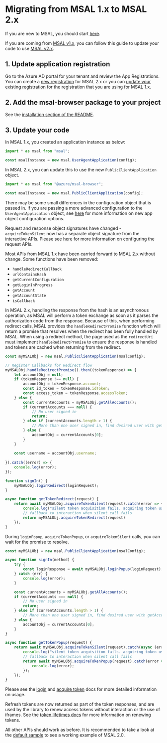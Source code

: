 # Migrating from MSAL 1.x to MSAL 2.x

If you are new to MSAL, you should start [here](./initialization.md).

If you are coming from [MSAL v1.x](../../msal-common/), you can follow this guide to update your code to use [MSAL v2.x](../../msal-browser/).

## 1. Update application registration

Go to the Azure AD portal for your tenant and review the App Registrations. You can create a [new registration]() for MSAL 2.x or you can [update your existing registration]() for the registration that you are using for MSAL 1.x.

## 2. Add the msal-browser package to your project

See the [installation section of the README](../README.md#installation).

## 3. Update your code

In MSAL 1.x, you created an application instance as below:

```javascript
import * as msal from "msal";

const msalInstance = new msal.UserAgentApplication(config);
```

In MSAL 2.x, you can update this to use the new `PublicClientApplication` object.

```javascript
import * as msal from "@azure/msal-browser";

const msalInstance = new msal.PublicClientApplication(config);
```

There may be some small differences in the configuration object that is passed in. If you are passing a more advanced configuration to the `UserAgentApplication` object, see [here](./configuration.md) for more information on new app object configuration options.

Request and response object signatures have changed - `acquireTokenSilent` now has a separate object signature from the interactive APIs. Please see [here](./request-response-object.md) for more information on configuring the request APIs. 

Most APIs from MSAL 1.x have been carried forward to MSAL 2.x without change. Some functions have been removed:
- `handleRedirectCallback`
- `urlContainsHash`
- `getCurrentConfiguration`
- `getLoginInProgress`
- `getAccount`
- `getAccountState`
- `isCallback`

In MSAL 2.x, handling the response from the hash is an asynchronous operation, as MSAL will perform a token exchange as soon as it parses the authorization code from the response. Because of this, when performing redirect calls, MSAL provides the `handleRedirectPromise` function which will return a promise that resolves when the redirect has been fully handled by MSAL. When using a redirect method, the page used as the `redirectUri` must implement  `handleRedirectPromise` to ensure the response is handled and tokens are cached when returning from the redirect.

```javascript
const myMSALObj = new msal.PublicClientApplication(msalConfig); 

// Register Callbacks for Redirect flow
myMSALObj.handleRedirectPromise().then((tokenResponse) => {
    let accountObj = null;
    if (tokenResponse !== null) {
        accountObj = tokenResponse.account;
        const id_token = tokenResponse.idToken;
        const access_token = tokenResponse.accessToken;
    } else {
        const currentAccounts = myMSALObj.getAllAccounts();
        if (currentAccounts === null) {
            // No user signed in
            return;
        } else if (currentAccounts.length > 1) {
            // More than one user signed in, find desired user with getAccountByUsername(username)
        } else {
            accountObj = currentAccounts[0];
        }
    }
    
    const username = accountObj.username;
   
}).catch((error) => {
    console.log(error);
});

function signIn() {
    myMSALObj.loginRedirect(loginRequest);
}

async function getTokenRedirect(request) {
    return await myMSALObj.acquireTokenSilent(request).catch(error => {
        console.log("silent token acquisition fails. acquiring token using redirect");
        // fallback to interaction when silent call fails
        return myMSALObj.acquireTokenRedirect(request)
    });
}
```

During `loginPopup`, `acquireTokenPopup`, or `acquireTokenSilent` calls, you can wait for the promise to resolve.

```javascript
const myMSALObj = new msal.PublicClientApplication(msalConfig); 

async function signIn(method) {
    try {
        const loginResponse = await myMSALObj.loginPopup(loginRequest);
    } catch (err) {
        console.log(error);
    }

    const currentAccounts = myMSALObj.getAllAccounts();
    if (currentAccounts === null) {
        // No user signed in
        return;
    } else if (currentAccounts.length > 1) {
        // More than one user signed in, find desired user with getAccountByUsername(username)
    } else {
        accountObj = currentAccounts[0];
    }
}

async function getTokenPopup(request) {
    return await myMSALObj.acquireTokenSilent(request).catch(async (error) => {
        console.log("silent token acquisition fails. acquiring token using popup");
        // fallback to interaction when silent call fails
        return await myMSALObj.acquireTokenPopup(request).catch(error => {
            console.log(error);
        });
    });
}
```

Please see the [login](./login-user.md) and [acquire token](./acquire-token.md) docs for more detailed information on usage.

Refresh tokens are now returned as part of the token responses, and are used by the library to renew access tokens without interaction or the use of iframes. See the [token lifetimes docs](./token-lifetimes.md) for more information on renewing tokens.

All other APIs should work as before. It is recommended to take a look at the [default sample](../../../samples/VanillaJSTestApp2.0/default) to see a working example of MSAL 2.0.

